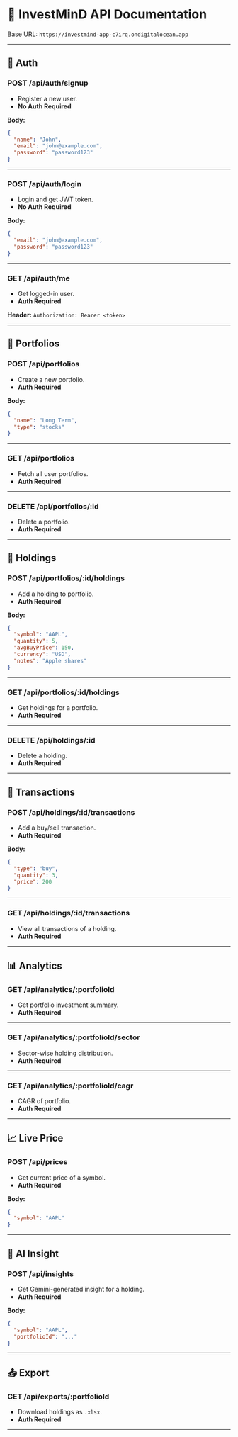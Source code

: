 
# 📘 InvestMinD API Documentation

Base URL: `https://investmind-app-c7irq.ondigitalocean.app`

---

## 🔐 Auth

### POST /api/auth/signup
- Register a new user.
- **No Auth Required**

**Body:**
```json
{
  "name": "John",
  "email": "john@example.com",
  "password": "password123"
}
```

---

### POST /api/auth/login
- Login and get JWT token.
- **No Auth Required**

**Body:**
```json
{
  "email": "john@example.com",
  "password": "password123"
}
```

---

### GET /api/auth/me
- Get logged-in user.
- **Auth Required**

**Header:**
`Authorization: Bearer <token>`

---

## 📁 Portfolios

### POST /api/portfolios
- Create a new portfolio.
- **Auth Required**

**Body:**
```json
{
  "name": "Long Term",
  "type": "stocks"
}
```

---

### GET /api/portfolios
- Fetch all user portfolios.
- **Auth Required**

---

### DELETE /api/portfolios/:id
- Delete a portfolio.
- **Auth Required**

---

## 💼 Holdings

### POST /api/portfolios/:id/holdings
- Add a holding to portfolio.
- **Auth Required**

**Body:**
```json
{
  "symbol": "AAPL",
  "quantity": 5,
  "avgBuyPrice": 150,
  "currency": "USD",
  "notes": "Apple shares"
}
```

---

### GET /api/portfolios/:id/holdings
- Get holdings for a portfolio.
- **Auth Required**

---

### DELETE /api/holdings/:id
- Delete a holding.
- **Auth Required**

---

## 🔁 Transactions

### POST /api/holdings/:id/transactions
- Add a buy/sell transaction.
- **Auth Required**

**Body:**
```json
{
  "type": "buy",
  "quantity": 3,
  "price": 200
}
```

---

### GET /api/holdings/:id/transactions
- View all transactions of a holding.
- **Auth Required**

---

## 📊 Analytics

### GET /api/analytics/:portfolioId
- Get portfolio investment summary.
- **Auth Required**

---

### GET /api/analytics/:portfolioId/sector
- Sector-wise holding distribution.
- **Auth Required**

---

### GET /api/analytics/:portfolioId/cagr
- CAGR of portfolio.
- **Auth Required**

---

## 📈 Live Price

### POST /api/prices
- Get current price of a symbol.
- **Auth Required**

**Body:**
```json
{
  "symbol": "AAPL"
}
```

---

## 🤖 AI Insight

### POST /api/insights
- Get Gemini-generated insight for a holding.
- **Auth Required**

**Body:**
```json
{
  "symbol": "AAPL",
  "portfolioId": "..."
}
```

---

## 📤 Export

### GET /api/exports/:portfolioId
- Download holdings as `.xlsx`.
- **Auth Required**

---

